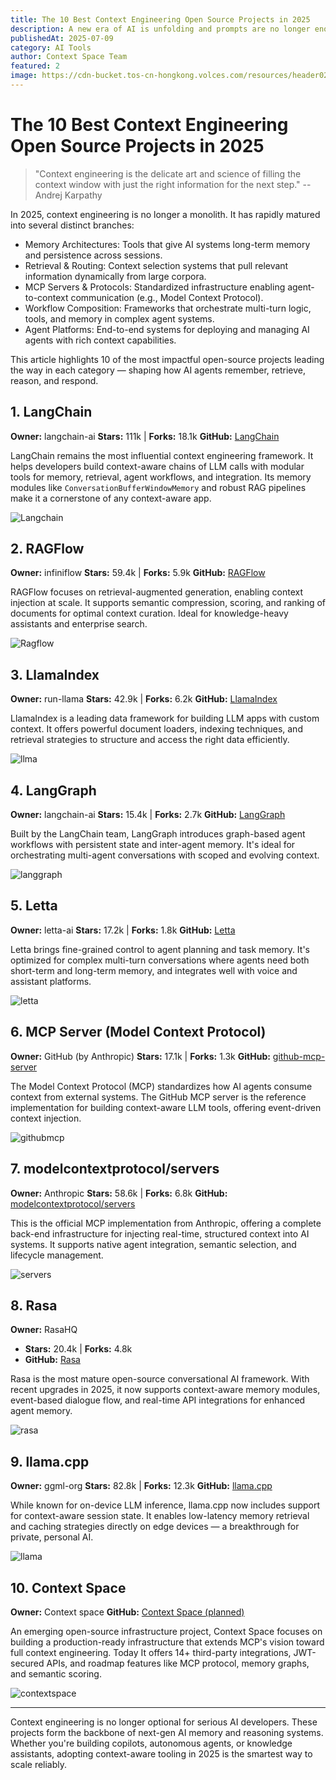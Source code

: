 ```yaml
---
title: The 10 Best Context Engineering Open Source Projects in 2025
description: A new era of AI is unfolding and prompts are no longer enough. This article showcases the 10 powerful open-source projects shaping the future of context-aware and memory-enabled AI agents.
publishedAt: 2025-07-09
category: AI Tools
author: Context Space Team
featured: 2
image: https://cdn-bucket.tos-cn-hongkong.volces.com/resources/header02_1752144200994.jpg
---
```



# The 10 Best Context Engineering Open Source Projects in 2025

> "Context engineering is the delicate art and science of filling the context window with just the right information for the next step." --Andrej Karpathy

In 2025, context engineering is no longer a monolith. It has rapidly matured into several distinct branches:
- Memory Architectures: Tools that give AI systems long-term memory and persistence across sessions.
- Retrieval & Routing: Context selection systems that pull relevant information dynamically from large corpora.
- MCP Servers & Protocols: Standardized infrastructure enabling agent-to-context communication (e.g., Model Context Protocol).
- Workflow Composition: Frameworks that orchestrate multi-turn logic, tools, and memory in complex agent systems.
- Agent Platforms: End-to-end systems for deploying and managing AI agents with rich context capabilities.

This article highlights 10 of the most impactful open-source projects leading the way in each category — shaping how AI agents remember, retrieve, reason, and respond.

## 1. LangChain

**Owner:** langchain-ai
**Stars:** 111k | **Forks:** 18.1k
**GitHub:** [LangChain](https://github.com/langchain-ai/langchain)

LangChain remains the most influential context engineering framework. It helps developers build context-aware chains of LLM calls with modular tools for memory, retrieval, agent workflows, and integration. Its memory modules like `ConversationBufferWindowMemory` and robust RAG pipelines make it a cornerstone of any context-aware app.

![Langchain](https://cdn-bucket.tos-cn-hongkong.volces.com/resources/Langchain_1752144038905.png)

## 2. RAGFlow

**Owner:** infiniflow
**Stars:** 59.4k | **Forks:** 5.9k
**GitHub:** [RAGFlow](https://github.com/infiniflow/ragflow)

RAGFlow focuses on retrieval-augmented generation, enabling context injection at scale. It supports semantic compression, scoring, and ranking of documents for optimal context curation. Ideal for knowledge-heavy assistants and enterprise search.

![Ragflow](https://cdn-bucket.tos-cn-hongkong.volces.com/resources/Ragflow_1752144039258.png)

## 3. LlamaIndex

**Owner:** run-llama
**Stars:** 42.9k | **Forks:** 6.2k
**GitHub:** [LlamaIndex](https://github.com/run-llama/llama_index)

LlamaIndex is a leading data framework for building LLM apps with custom context. It offers powerful document loaders, indexing techniques, and retrieval strategies to structure and access the right data efficiently.

![llma](https://cdn-bucket.tos-cn-hongkong.volces.com/resources/llma_1752144039310.png)

## 4. LangGraph

**Owner:** langchain-ai
**Stars:** 15.4k | **Forks:** 2.7k
**GitHub:** [LangGraph](https://github.com/langchain-ai/langgraph)

Built by the LangChain team, LangGraph introduces graph-based agent workflows with persistent state and inter-agent memory. It's ideal for orchestrating multi-agent conversations with scoped and evolving context.

![langgraph](https://cdn-bucket.tos-cn-hongkong.volces.com/resources/langgraph_1752144039370.png)

## 5. Letta

**Owner:** letta-ai
**Stars:** 17.2k | **Forks:** 1.8k
**GitHub:** [Letta](https://github.com/letta-ai/letta)

Letta brings fine-grained control to agent planning and task memory. It's optimized for complex multi-turn conversations where agents need both short-term and long-term memory, and integrates well with voice and assistant platforms.

![letta](https://cdn-bucket.tos-cn-hongkong.volces.com/resources/letta_1752144039410.png)


## 6. MCP Server (Model Context Protocol)

**Owner:** GitHub (by Anthropic)
**Stars:** 17.1k | **Forks:** 1.3k
**GitHub:** [github-mcp-server](https://github.com/github/github-mcp-server)

The Model Context Protocol (MCP) standardizes how AI agents consume context from external systems. The GitHub MCP server is the reference implementation for building context-aware LLM tools, offering event-driven context injection.

![githubmcp](https://cdn-bucket.tos-cn-hongkong.volces.com/resources/githubmcp_1752144039450.png)


## 7. modelcontextprotocol/servers

**Owner:** Anthropic
**Stars:** 58.6k | **Forks:** 6.8k
**GitHub:** [modelcontextprotocol/servers](https://github.com/modelcontextprotocol/servers)

This is the official MCP implementation from Anthropic, offering a complete back-end infrastructure for injecting real-time, structured context into AI systems. It supports native agent integration, semantic selection, and lifecycle management.

![servers](https://cdn-bucket.tos-cn-hongkong.volces.com/resources/servers_1752144039492.png)

## 8. Rasa
**Owner:** RasaHQ
* **Stars:** 20.4k | **Forks:** 4.8k
* **GitHub:** [Rasa](https://github.com/RasaHQ/rasa)

Rasa is the most mature open-source conversational AI framework. With recent upgrades in 2025, it now supports context-aware memory modules, event-based dialogue flow, and real-time API integrations for enhanced agent memory.

![rasa](https://cdn-bucket.tos-cn-hongkong.volces.com/resources/rasa_1752144039534.png)

## 9. **llama.cpp**

**Owner:** ggml-org
**Stars:** 82.8k | **Forks:** 12.3k
**GitHub:** [llama.cpp](https://github.com/ggerganov/llama.cpp)

While known for on-device LLM inference, llama.cpp now includes support for context-aware session state. It enables low-latency memory retrieval and caching strategies directly on edge devices — a breakthrough for private, personal AI.

![llama](https://cdn-bucket.tos-cn-hongkong.volces.com/resources/llama_1752144039580.png)


## 10. **Context Space**

**Owner:** Context space
**GitHub:** [Context Space (planned)](https://github.com/context-space/context-space)

An emerging open-source infrastructure project, Context Space focuses on building a production-ready infrastructure that extends MCP's vision toward full context engineering. Today It offers 14+ third-party integrations, JWT-secured APIs, and roadmap features like MCP protocol, memory graphs, and semantic scoring.

![contextspace](https://cdn-bucket.tos-cn-hongkong.volces.com/resources/contextspace_1752144039615.png)


---

Context engineering is no longer optional for serious AI developers. These projects form the backbone of next-gen AI memory and reasoning systems. Whether you're building copilots, autonomous agents, or knowledge assistants, adopting context-aware tooling in 2025 is the smartest way to scale reliably.
